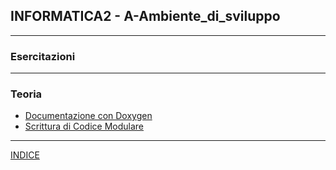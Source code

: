 ## INFORMATICA2 - A-Ambiente_di_sviluppo

---
### Esercitazioni


---
### Teoria
  - [Documentazione con Doxygen](<Doxygen/README.md>)
  - [Scrittura di Codice Modulare](<Codice_Modulare/README.md>)

--- 
[INDICE](../README.md) 